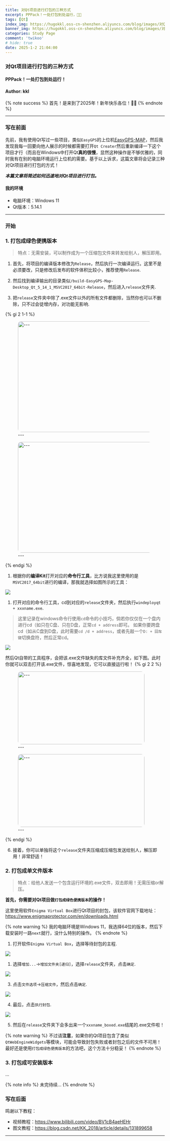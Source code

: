 ```yaml
---
title: 对Qt项目进行打包的三种方式
excerpt: PPPack！一处打包到处运行，🥳🐍
tags: [Qt]
index_img: https://hugokkl.oss-cn-shenzhen.aliyuncs.com/blog/images/对Qt项目进行打包的三种方式/image-0.png
banner_img: https://hugokkl.oss-cn-shenzhen.aliyuncs.com/blog/images/对Qt项目进行打包的三种方式/image-0.png
categories: Study Page
comment: 'twikoo'
# hide: true
date: 2025-1-2 21:04:00
---
```


### 对Qt项目进行打包的三种方式

#### PPPack！一处打包到处运行！
#### Author: kkl

{% note success %}
首先！是来到了2025年！新年快乐各位！🥳🐍
{% endnote %}

---

### 写在前面

先前，我有使用Qt写过一些项目，类似`EasyGPS`的上位机[EasyGPS-MAP](https://zhangkeliang0627.github.io/2024/09/02/基于Qt与高德地图API与阿里云MQTT的EasyMap/README/)，然后我发现我每一回要向他人展示的时候都需要打开`Qt Creater`然后重新编译一下这个项目才行（而且在Windows中打开Qt**真的很慢**，显然这种操作是不够优雅的，同时我有在别的电脑环境运行上位机的需要。基于以上诉求，这篇文章将会记录三种对Qt项目进行打包的方式！

**_本篇文章将简述如何迅速地对Qt项目进行打包。_**

#### 我的环境

- 电脑环境：Windows 11
- Qt版本：5.14.1

---

### 开始

### 1. 打包成绿色便携版本

> 特点：无需安装，可以制作成为一个压缩包文件来转发给别人，解压即用。

1. 首先，将项目的编译版本修改为`Release`，然后执行一次编译运行。这里不是必须要改，只是修改后发布的软件体积比较小，推荐使用`Release`.

2. 然后找到编译输出的目录类似`/build-EasyGPS-Map-Desktop_Qt_5_14_1_MSVC2017_64bit-Release`，然后进入`release`文件夹.

3. 把`release`文件夹中除了.exe文件以外的所有文件都删除，当然你也可以不删除，只不过会徒增内存，对功能无影响.

{% gi 2 1-1 %}

<figure>
<img src="https://hugokkl.oss-cn-shenzhen.aliyuncs.com/blog/images/对Qt项目进行打包的三种方式/image-1.png" alt="---" width = "800" height = "350" style="border-radius: 10px;">
<figcaption>---</figcaption>
</figure>

<figure>
<img src="https://hugokkl.oss-cn-shenzhen.aliyuncs.com/blog/images/对Qt项目进行打包的三种方式/image-2.png" alt="---" width = "800" height = "350" style="border-radius: 10px;">
<figcaption>---</figcaption>
</figure>

{% endgi %}

1. 根据你的**编译Kit**打开对应的**命令行工具**，比方说我这里使用的是`MSVC2017_64bit`进行的编译，那我就选择如图所示的工具：
<!-- ![](images/对Qt项目进行打包的三种方式/image-3.png) -->
![](https://hugokkl.oss-cn-shenzhen.aliyuncs.com/blog/images/对Qt项目进行打包的三种方式/image-3.png)

1. 打开对应的命令行工具，cd到对应的`release`文件夹，然后执行`windeployqt + xxxname.exe`.

> 这里记录在windows命令行使用`cd`命令的小技巧，倘若你仅仅在一个盘内进行cd（如只在C盘、只在D盘，正常`cd + address`即可。
> 如果你要跨盘cd（如从C盘到D盘，此时需要`cd /d + address`，或者先敲一个`D: + 回车键`切换盘符，然后正常cd。

<!-- ![](images/对Qt项目进行打包的三种方式/image-4.png) -->
![](https://hugokkl.oss-cn-shenzhen.aliyuncs.com/blog/images/对Qt项目进行打包的三种方式/image-4.png)

然后Qt自带的工具程序，会把该.exe文件缺失的库文件补充齐全，如下图。此时你就可以双击打开该.exe文件，惊喜地发现，它可以直接运行啦！
{% gi 2 2 %}

<figure>
<img src="https://hugokkl.oss-cn-shenzhen.aliyuncs.com/blog/images/对Qt项目进行打包的三种方式/image-5.png" alt="---" width = "400" height = "230" style="border-radius: 10px;">
<figcaption>---</figcaption>
</figure>

<figure>
<img src="https://hugokkl.oss-cn-shenzhen.aliyuncs.com/blog/images/对Qt项目进行打包的三种方式/image-6.png" alt="---" width = "400" height = "230" style="border-radius: 10px;">
<figcaption>---</figcaption>
</figure>

{% endgi %}


6. 接着，你可以单独将这个`release`文件夹压缩成压缩包发送给别人，解压即用！非常舒适！

### 2. 打包成单文件版本

> 特点：给他人发送一个包含运行环境的.exe文件，双击即用！无需压缩or解压。

**首先，你需要对Qt项目做`打包成绿色便携版本`的操作！**

这里使用软件`Enigma Virtual Box`进行Qt项目的封包，该软件官网下载地址：https://www.enigmaprotector.com/en/downloads.html

{% note warning %}
我的电脑环境是Windows 11，我选择64位的版本，然后下载安装时一路`next`就行，没什么特别的操作。
{% endnote %}

1. 打开软件`Enigma Virtual Box`，选择等待封包的主程.

<!-- ![](images/对Qt项目进行打包的三种方式/image-7.png) -->
![](https://hugokkl.oss-cn-shenzhen.aliyuncs.com/blog/images/对Qt项目进行打包的三种方式/image-7.png)

1. 选择`增加...`->`增加文件夹[递归]`，选择`release`文件夹，点击`确定`.

<!-- ![](images/对Qt项目进行打包的三种方式/image-8.png) -->
![](https://hugokkl.oss-cn-shenzhen.aliyuncs.com/blog/images/对Qt项目进行打包的三种方式/image-8.png)

3. 点击`文件选项`->`压缩文件`，然后点击`确定`.

<!-- ![](images/对Qt项目进行打包的三种方式/image-9.png) -->
![](https://hugokkl.oss-cn-shenzhen.aliyuncs.com/blog/images/对Qt项目进行打包的三种方式/image-9.png)

4. 最后，点击`执行封包`.

<!-- ![](images/对Qt项目进行打包的三种方式/image-10.png) -->
![](https://hugokkl.oss-cn-shenzhen.aliyuncs.com/blog/images/对Qt项目进行打包的三种方式/image-10.png)

5. 然后在`release`文件夹下会多出来一个`xxxname_boxed.exe`结尾的.exe文件啦！

{% note warning %}
不过请**注意**，如果你的Qt项目包含了类似`QtWebEngineWidgets`等模块，可能会导致封包失败或者封包之后的文件不可用！最好还是使用`打包成绿色便携版本`的方法吧，这个方法十分稳妥！
{% endnote %}

### 3. 打包成可安装版本

...


{% note info %}
未完待续...
{% endnote %}

### 写在后面

鸣谢以下教程：
- 视频教程：https://www.bilibili.com/video/BV1cB4aeHEHr
- 图文教程：https://blog.csdn.net/KK_2018/article/details/131899658

---